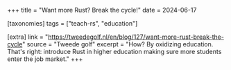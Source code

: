 +++
title = "Want more Rust? Break the cycle!"
date = 2024-06-17

[taxonomies]
tags = ["teach-rs", "education"]

[extra]
link = "https://tweedegolf.nl/en/blog/127/want-more-rust-break-the-cycle"
source = "Tweede golf"
excerpt = "How? By oxidizing education. That's right: introduce Rust in higher education making sure more students enter the job market."
+++
